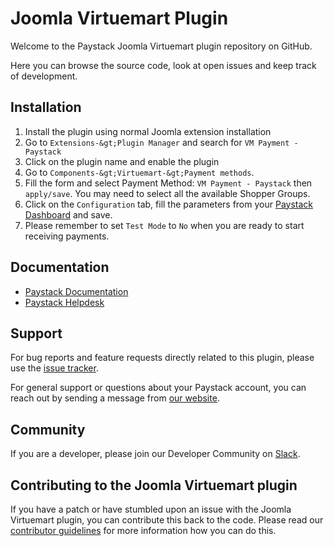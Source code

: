 
# Joomla Virtuemart Plugin

Welcome to the Paystack Joomla Virtuemart plugin repository on GitHub. 

Here you can browse the source code, look at open issues and keep track of development.

## Installation 

1. Install the plugin using normal Joomla extension installation
2. Go to `Extensions-&gt;Plugin Manager` and search for `VM Payment - Paystack`
3. Click on the plugin name and enable the plugin
4. Go to `Components-&gt;Virtuemart-&gt;Payment methods`.
6. Fill the form and select Payment Method: `VM Payment - Paystack` then `apply/save`. You may need to select all the available Shopper Groups.
7. Click on the `Configuration` tab, fill the parameters from your [Paystack Dashboard](https://dashboard.paystack.com/#/settings/developer) and save.
8. Please remember to set `Test Mode` to `No` when you are ready to start receiving payments.

## Documentation

* [Paystack Documentation](https://developers.paystack.co/v2.0/docs/)
* [Paystack Helpdesk](https://paystack.com/help)

## Support

For bug reports and feature requests directly related to this plugin, please use the [issue tracker](https://github.com/PaystackHQ/plugin-joomla-virtuemart/issues). 

For general support or questions about your Paystack account, you can reach out by sending a message from [our website](https://paystack.com/contact).

## Community

If you are a developer, please join our Developer Community on [Slack](https://slack.paystack.com).

## Contributing to the Joomla Virtuemart plugin

If you have a patch or have stumbled upon an issue with the Joomla Virtuemart plugin, you can contribute this back to the code. Please read our [contributor guidelines](https://github.com/PaystackHQ/plugin-joomla-virtuemart/blob/master/CONTRIBUTING.md) for more information how you can do this.

